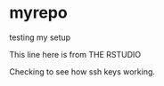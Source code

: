 # myrepo
testing my setup

This line here is from THE RSTUDIO

Checking to see how ssh keys working.